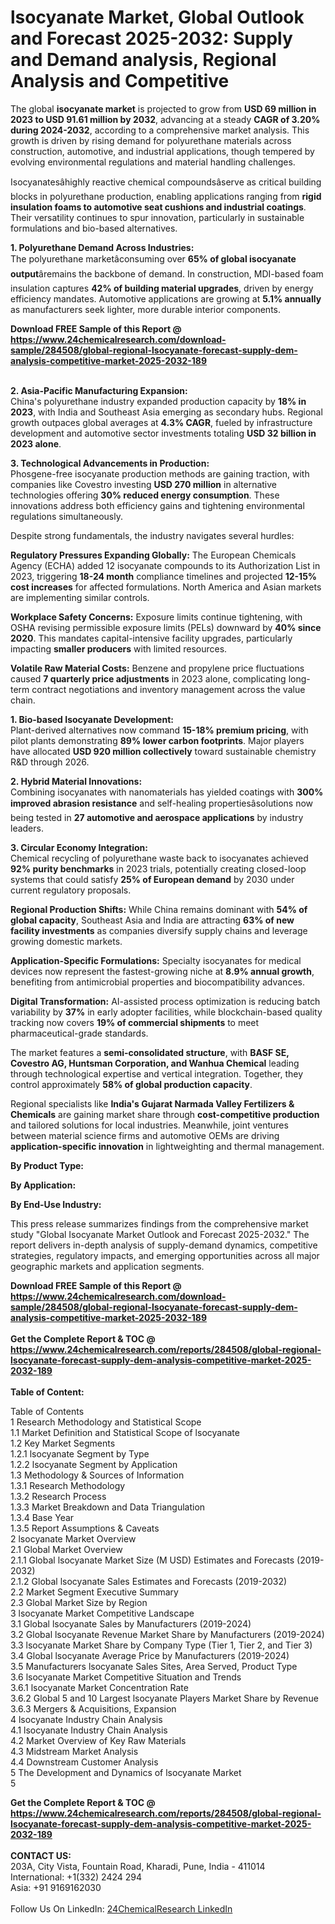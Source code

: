 <h1>lsocyanate Market, Global Outlook and Forecast 2025-2032: Supply and Demand analysis, Regional Analysis and Competitive</h1><p>The global <strong>isocyanate market</strong> is projected to grow from <strong>USD 69 million in 2023 to USD 91.61 million by 2032</strong>, advancing at a steady <strong>CAGR of 3.20% during 2024-2032</strong>, according to a comprehensive market analysis. This growth is driven by rising demand for polyurethane materials across construction, automotive, and industrial applications, though tempered by evolving environmental regulations and material handling challenges.</p><p>Isocyanatesâhighly reactive chemical compoundsâserve as critical building blocks in polyurethane production, enabling applications ranging from <strong>rigid insulation foams to automotive seat cushions and industrial coatings</strong>. Their versatility continues to spur innovation, particularly in sustainable formulations and bio-based alternatives.</p><p><strong>1. Polyurethane Demand Across Industries:</strong><br>
The polyurethane marketâconsuming over <strong>65% of global isocyanate output</strong>âremains the backbone of demand. In construction, MDI-based foam insulation captures <strong>42% of building material upgrades</strong>, driven by energy efficiency mandates. Automotive applications are growing at <strong>5.1% annually</strong> as manufacturers seek lighter, more durable interior components.</p><div><b>Download FREE Sample of this Report @ 
            <a href="https://www.24chemicalresearch.com/download-sample/284508/global-regional-lsocyanate-forecast-supply-dem-analysis-competitive-market-2025-2032-189">
            https://www.24chemicalresearch.com/download-sample/284508/global-regional-lsocyanate-forecast-supply-dem-analysis-competitive-market-2025-2032-189</a></b></div><br><p><strong>2. Asia-Pacific Manufacturing Expansion:</strong><br>
China's polyurethane industry expanded production capacity by <strong>18% in 2023</strong>, with India and Southeast Asia emerging as secondary hubs. Regional growth outpaces global averages at <strong>4.3% CAGR</strong>, fueled by infrastructure development and automotive sector investments totaling <strong>USD 32 billion in 2023 alone</strong>.</p><p><strong>3. Technological Advancements in Production:</strong><br>
Phosgene-free isocyanate production methods are gaining traction, with companies like Covestro investing <strong>USD 270 million</strong> in alternative technologies offering <strong>30% reduced energy consumption</strong>. These innovations address both efficiency gains and tightening environmental regulations simultaneously.</p><p>Despite strong fundamentals, the industry navigates several hurdles:</p><p><strong>Regulatory Pressures Expanding Globally:</strong> The European Chemicals Agency (ECHA) added 12 isocyanate compounds to its Authorization List in 2023, triggering <strong>18-24 month</strong> compliance timelines and projected <strong>12-15% cost increases</strong> for affected formulations. North America and Asian markets are implementing similar controls.</p><p><strong>Workplace Safety Concerns:</strong> Exposure limits continue tightening, with OSHA revising permissible exposure limits (PELs) downward by <strong>40% since 2020</strong>. This mandates capital-intensive facility upgrades, particularly impacting <strong>smaller producers</strong> with limited resources.</p><p><strong>Volatile Raw Material Costs:</strong> Benzene and propylene price fluctuations caused <strong>7 quarterly price adjustments</strong> in 2023 alone, complicating long-term contract negotiations and inventory management across the value chain.</p><p><strong>1. Bio-based Isocyanate Development:</strong><br>
Plant-derived alternatives now command <strong>15-18% premium pricing</strong>, with pilot plants demonstrating <strong>89% lower carbon footprints</strong>. Major players have allocated <strong>USD 920 million collectively</strong> toward sustainable chemistry R&amp;D through 2026.</p><p><strong>2. Hybrid Material Innovations:</strong><br>
Combining isocyanates with nanomaterials has yielded coatings with <strong>300% improved abrasion resistance</strong> and self-healing propertiesâsolutions now being tested in <strong>27 automotive and aerospace applications</strong> by industry leaders.</p><p><strong>3. Circular Economy Integration:</strong><br>
Chemical recycling of polyurethane waste back to isocyanates achieved <strong>92% purity benchmarks</strong> in 2023 trials, potentially creating closed-loop systems that could satisfy <strong>25% of European demand</strong> by 2030 under current regulatory proposals.</p><p><strong>Regional Production Shifts:</strong> While China remains dominant with <strong>54% of global capacity</strong>, Southeast Asia and India are attracting <strong>63% of new facility investments</strong> as companies diversify supply chains and leverage growing domestic markets.</p><p><strong>Application-Specific Formulations:</strong> Specialty isocyanates for medical devices now represent the fastest-growing niche at <strong>8.9% annual growth</strong>, benefiting from antimicrobial properties and biocompatibility advances.</p><p><strong>Digital Transformation:</strong> AI-assisted process optimization is reducing batch variability by <strong>37%</strong> in early adopter facilities, while blockchain-based quality tracking now covers <strong>19% of commercial shipments</strong> to meet pharmaceutical-grade standards.</p><p>The market features a <strong>semi-consolidated structure</strong>, with <strong>BASF SE, Covestro AG, Huntsman Corporation, and Wanhua Chemical</strong> leading through technological expertise and vertical integration. Together, they control approximately <strong>58% of global production capacity</strong>.</p><p>Regional specialists like <strong>India's Gujarat Narmada Valley Fertilizers &amp; Chemicals</strong> are gaining market share through <strong>cost-competitive production</strong> and tailored solutions for local industries. Meanwhile, joint ventures between material science firms and automotive OEMs are driving <strong>application-specific innovation</strong> in lightweighting and thermal management.</p><p><strong>By Product Type:</strong></p><p><strong>By Application:</strong></p><p><strong>By End-Use Industry:</strong></p><p>This press release summarizes findings from the comprehensive market study "Global Isocyanate Market Outlook and Forecast 2025-2032." The report delivers in-depth analysis of supply-demand dynamics, competitive strategies, regulatory impacts, and emerging opportunities across all major geographic markets and application segments.</p><div><b>Download FREE Sample of this Report @ 
            <a href="https://www.24chemicalresearch.com/download-sample/284508/global-regional-lsocyanate-forecast-supply-dem-analysis-competitive-market-2025-2032-189">
            https://www.24chemicalresearch.com/download-sample/284508/global-regional-lsocyanate-forecast-supply-dem-analysis-competitive-market-2025-2032-189</a></b></div><br><div><b>Get the Complete Report & TOC @ 
            <a href="https://www.24chemicalresearch.com/reports/284508/global-regional-lsocyanate-forecast-supply-dem-analysis-competitive-market-2025-2032-189">
            https://www.24chemicalresearch.com/reports/284508/global-regional-lsocyanate-forecast-supply-dem-analysis-competitive-market-2025-2032-189</a></b></div><br>
            <b>Table of Content:</b><p>Table of Contents<br />
1 Research Methodology and Statistical Scope<br />
1.1 Market Definition and Statistical Scope of lsocyanate<br />
1.2 Key Market Segments<br />
1.2.1 lsocyanate Segment by Type<br />
1.2.2 lsocyanate Segment by Application<br />
1.3 Methodology & Sources of Information<br />
1.3.1 Research Methodology<br />
1.3.2 Research Process<br />
1.3.3 Market Breakdown and Data Triangulation<br />
1.3.4 Base Year<br />
1.3.5 Report Assumptions & Caveats<br />
2 lsocyanate Market Overview<br />
2.1 Global Market Overview<br />
2.1.1 Global lsocyanate Market Size (M USD) Estimates and Forecasts (2019-2032)<br />
2.1.2 Global lsocyanate Sales Estimates and Forecasts (2019-2032)<br />
2.2 Market Segment Executive Summary<br />
2.3 Global Market Size by Region<br />
3 lsocyanate Market Competitive Landscape<br />
3.1 Global lsocyanate Sales by Manufacturers (2019-2024)<br />
3.2 Global lsocyanate Revenue Market Share by Manufacturers (2019-2024)<br />
3.3 lsocyanate Market Share by Company Type (Tier 1, Tier 2, and Tier 3)<br />
3.4 Global lsocyanate Average Price by Manufacturers (2019-2024)<br />
3.5 Manufacturers lsocyanate Sales Sites, Area Served, Product Type<br />
3.6 lsocyanate Market Competitive Situation and Trends<br />
3.6.1 lsocyanate Market Concentration Rate<br />
3.6.2 Global 5 and 10 Largest lsocyanate Players Market Share by Revenue<br />
3.6.3 Mergers & Acquisitions, Expansion<br />
4 lsocyanate Industry Chain Analysis<br />
4.1 lsocyanate Industry Chain Analysis<br />
4.2 Market Overview of Key Raw Materials<br />
4.3 Midstream Market Analysis<br />
4.4 Downstream Customer Analysis<br />
5 The Development and Dynamics of lsocyanate Market <br />
5</p><div><b>Get the Complete Report & TOC @ 
            <a href="https://www.24chemicalresearch.com/reports/284508/global-regional-lsocyanate-forecast-supply-dem-analysis-competitive-market-2025-2032-189">
            https://www.24chemicalresearch.com/reports/284508/global-regional-lsocyanate-forecast-supply-dem-analysis-competitive-market-2025-2032-189</a></b></div><br><b>CONTACT US:</b><br>
            203A, City Vista, Fountain Road, Kharadi, Pune, India - 411014<br>
            International: +1(332) 2424 294<br>
            Asia: +91 9169162030 <br><br>
            Follow Us On LinkedIn: <a href="https://www.linkedin.com/company/24chemicalresearch/">24ChemicalResearch LinkedIn</a>